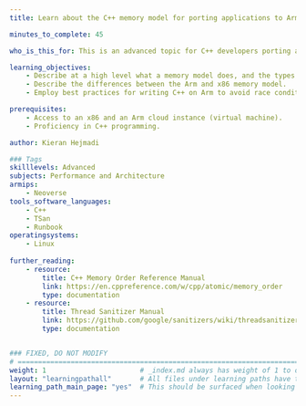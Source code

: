 ```yaml
---
title: Learn about the C++ memory model for porting applications to Arm

minutes_to_complete: 45

who_is_this_for: This is an advanced topic for C++ developers porting applications from x86 to Arm and optimizing performance.

learning_objectives: 
    - Describe at a high level what a memory model does, and the types of memory ordering.
    - Describe the differences between the Arm and x86 memory model.
    - Employ best practices for writing C++ on Arm to avoid race conditions.

prerequisites:
    - Access to an x86 and an Arm cloud instance (virtual machine).
    - Proficiency in C++ programming.

author: Kieran Hejmadi

### Tags
skilllevels: Advanced
subjects: Performance and Architecture
armips:
    - Neoverse
tools_software_languages:
    - C++
    - TSan
    - Runbook
operatingsystems:
    - Linux
   
further_reading:
    - resource:
        title: C++ Memory Order Reference Manual 
        link: https://en.cppreference.com/w/cpp/atomic/memory_order
        type: documentation
    - resource:
        title: Thread Sanitizer Manual 
        link: https://github.com/google/sanitizers/wiki/threadsanitizercppmanual
        type: documentation


### FIXED, DO NOT MODIFY
# ================================================================================
weight: 1                       # _index.md always has weight of 1 to order correctly
layout: "learningpathall"       # All files under learning paths have this same wrapper
learning_path_main_page: "yes"  # This should be surfaced when looking for related content. Only set for _index.md of learning path content.
---
```

